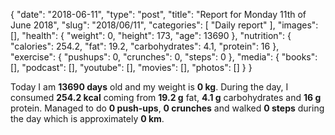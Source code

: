 {
    "date": "2018-06-11",
    "type": "post",
    "title": "Report for Monday 11th of June 2018",
    "slug": "2018\/06\/11",
    "categories": [
        "Daily report"
    ],
    "images": [],
    "health": {
        "weight": 0,
        "height": 173,
        "age": 13690
    },
    "nutrition": {
        "calories": 254.2,
        "fat": 19.2,
        "carbohydrates": 4.1,
        "protein": 16
    },
    "exercise": {
        "pushups": 0,
        "crunches": 0,
        "steps": 0
    },
    "media": {
        "books": [],
        "podcast": [],
        "youtube": [],
        "movies": [],
        "photos": []
    }
}

Today I am <strong>13690 days</strong> old and my weight is <strong>0 kg</strong>. During the day, I consumed <strong>254.2 kcal</strong> coming from <strong>19.2 g</strong> fat, <strong>4.1 g</strong> carbohydrates and <strong>16 g</strong> protein. Managed to do <strong>0 push-ups</strong>, <strong>0 crunches</strong> and walked <strong>0 steps</strong> during the day which is approximately <strong>0 km</strong>.